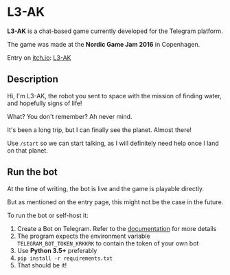 # L3-AK

**L3-AK** is a chat-based game currently developed for the Telegram platform.

The game was made at the **Nordic Game Jam 2016** in Copenhagen.

Entry on [itch.io](//itch.io): [L3-AK](//jtzp4.itch.io/l3-ak)

## Description

Hi, I'm L3-AK, the robot you sent to space with the mission of finding water, and hopefully signs of life!

What? You don't remember?
Ah never mind.

It's been a long trip, but I can finally see the planet. Almost there!

Use `/start` so we can start talking, as I will definitely need help once I land on that planet.

## Run the bot

At the time of writing, the bot is live and the game is playable directly.

But as mentioned on the entry page, this might not be the case in the future.

To run the bot or self-host it:

1. Create a Bot on Telegram. Refer to the [documentation](//core.telegram.org/bots/api) for more details
2. The program expects the environment variable `TELEGRAM_BOT_TOKEN_KRKKRK` to contain the token of your own bot
3. Use **Python 3.5+** preferably
4. `pip install -r requirements.txt`
5. That should be it!

